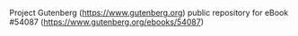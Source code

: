 Project Gutenberg (https://www.gutenberg.org) public repository for
eBook #54087 (https://www.gutenberg.org/ebooks/54087)
